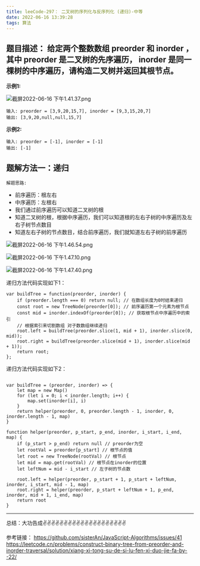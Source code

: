 ```yaml
---
title: leeCode-297： 二叉树的序列化与反序列化 (递归)-中等
date: 2022-06-16 13:39:28
tags: 算法
---
```


<meta name="referrer" content="no-referrer"/>


## 题目描述： 给定两个整数数组 preorder 和 inorder ，其中 preorder 是二叉树的先序遍历， inorder 是同一棵树的中序遍历，请构造二叉树并返回其根节点。


**示例1:**

![截屏2022-06-16 下午1.41.37.png](https://upload-images.jianshu.io/upload_images/11846892-d0049b64d723ec7e.png?imageMogr2/auto-orient/strip%7CimageView2/2/w/1240)

```
输入: preorder = [3,9,20,15,7], inorder = [9,3,15,20,7]
输出: [3,9,20,null,null,15,7]

```
**示例2:**

```
输入: preorder = [-1], inorder = [-1]
输出: [-1]

```

## 题解方法一：递归

`解题思路:`

* 前序遍历：根左右
* 中序遍历：左根右
* 我们通过前序遍历可以知道二叉树的根
* 知道二叉树的根，根据中序遍历，我们可以知道根的左右子树的中序遍历及左右子树节点数目
* 知道左右子树的节点数目，结合前序遍历，我们就知道左右子树的前序遍历

![截屏2022-06-16 下午1.46.54.png](https://upload-images.jianshu.io/upload_images/11846892-77b744d2837eda35.png?imageMogr2/auto-orient/strip%7CimageView2/2/w/1240)

![截屏2022-06-16 下午1.47.10.png](https://upload-images.jianshu.io/upload_images/11846892-a083c7ab4ee58e65.png?imageMogr2/auto-orient/strip%7CimageView2/2/w/1240)


![截屏2022-06-16 下午1.47.40.png](https://upload-images.jianshu.io/upload_images/11846892-bb717beec789952c.png?imageMogr2/auto-orient/strip%7CimageView2/2/w/1240)


递归方法代码实现如下1： 
```
var buildTree = function(preorder, inorder) {
    if (preorder.length === 0) return null; // 在数组长度为0时结束递归
    const root = new TreeNode(preorder[0]); // 前序遍历第一个元素为根节点
    const mid = inorder.indexOf(preorder[0]); // 获取根节点中序遍历中的索引
    // 根据索引来切割数组 对子数数组继续递归
    root.left = buildTree(preorder.slice(1, mid + 1), inorder.slice(0, mid));
    root.right = buildTree(preorder.slice(mid + 1), inorder.slice(mid + 1));
    return root;
};
```
递归方法代码实现如下2： 
```

var buildTree = (preorder, inorder) => {
    let map = new Map()
    for (let i = 0; i < inorder.length; i++) {
        map.set(inorder[i], i)
    }
    return helper(preorder, 0, preorder.length - 1, inorder, 0, inorder.length - 1, map)
}

function helper(preorder, p_start, p_end, inorder, i_start, i_end, map) {
    if (p_start > p_end) return null // preorder为空
    let rootVal = preorder[p_start] // 根节点的值
    let root = new TreeNode(rootVal) // 根节点
    let mid = map.get(rootVal) // 根节点在inorder的位置
    let leftNum = mid - i_start // 左子树的节点数

    root.left = helper(preorder, p_start + 1, p_start + leftNum, inorder, i_start, mid - 1, map)
    root.right = helper(preorder, p_start + leftNum + 1, p_end, inorder, mid + 1, i_end, map)
    return root
}
```


 ---
总结：大功告成✌️✌️✌️✌️✌️✌️✌️✌️✌️✌️✌️✌️✌️✌️✌️✌️✌️✌️✌️✌️

参考链接：
https://github.com/sisterAn/JavaScript-Algorithms/issues/41
https://leetcode.cn/problems/construct-binary-tree-from-preorder-and-inorder-traversal/solution/xiang-xi-tong-su-de-si-lu-fen-xi-duo-jie-fa-by--22/











